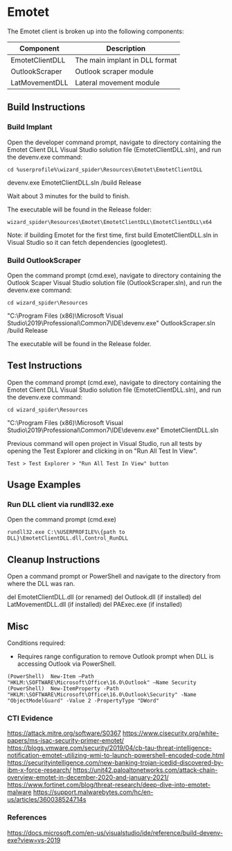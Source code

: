 # Emotet

The Emotet client is broken up into the following components:

| Component | Description |
| --- | --- |
| EmotetClientDLL | The main implant in DLL format |
| OutlookScraper | Outlook scraper module |
| LatMovementDLL | Lateral movement module |

## Build Instructions

### Build Implant

Open the developer command prompt, navigate to directory containing the Emotet Client DLL Visual Studio solution file (EmotetClientDLL.sln), and run the devenv.exe command:

    cd %userprofile%\wizard_spider\Resources\Emotet\EmotetClientDLL
 devenv.exe EmotetClientDLL.sln /build Release

Wait about 3 minutes for the build to finish.

The executable will be found in the Release folder:

```
wizard_spider\Resources\Emotet\EmotetClientDLL\EmotetClientDLL\x64
```

Note: if building Emotet for the first time, first build EmotetClientDLL.sln in Visual Studio so it can fetch dependencies (googletest).

### Build OutlookScraper

Open the command prompt (cmd.exe), navigate to directory containing the Outlook Scaper Visual Studio solution file (OutlookScraper.sln), and run the devenv.exe command:

    cd wizard_spider\Resources
 "C:\Program Files (x86)\Microsoft Visual Studio\2019\Professional\Common7\IDE\devenv.exe" OutlookScraper.sln /build Release

The executable will be found in the Release folder.

## Test Instructions

Open the command prompt (cmd.exe), navigate to directory containing the Emotet Client DLL Visual Studio solution file (EmotetClientDLL.sln), and run the devenv.exe command:

    cd wizard_spider\Resources
 "C:\Program Files (x86)\Microsoft Visual Studio\2019\Professional\Common7\IDE\devenv.exe" EmotetClientDLL.sln

Previous command will open project in Visual Studio, run all tests by opening the Test Explorer and clicking in on "Run All Test In View".

    Test > Test Explorer > "Run All Test In View" button

## Usage Examples

### Run DLL client via rundll32.exe

Open the command prompt (cmd.exe)

    rundll32.exe C:\%USERPROFILE%\{path to DLL}\EmotetClientDLL.dll,Control_RunDLL

## Cleanup Instructions

Open a command prompt or PowerShell and navigate to the directory from where the DLL was ran.

 del EmotetClientDLL.dll (or renamed)
    del Outlook.dll (if installed)
    del LatMovementDLL.dll (if installed)
    del PAExec.exe (if installed)

## Misc

Conditions required:

- Requires range configuration to remove Outlook prompt when DLL is accessing Outlook via PowerShell.

```
(PowerShell)  New-Item –Path "HKLM:\SOFTWARE\Microsoft\Office\16.0\Outlook" –Name Security
(PowerShell)  New-ItemProperty -Path "HKLM:\SOFTWARE\Microsoft\Office\16.0\Outlook\Security" -Name "ObjectModelGuard" -Value 2 -PropertyType "DWord"
```

### CTI Evidence
<https://attack.mitre.org/software/S0367>
<https://www.cisecurity.org/white-papers/ms-isac-security-primer-emotet/>
<https://blogs.vmware.com/security/2019/04/cb-tau-threat-intelligence-notification-emotet-utilizing-wmi-to-launch-powershell-encoded-code.html>
<https://securityintelligence.com/new-banking-trojan-icedid-discovered-by-ibm-x-force-research/>
<https://unit42.paloaltonetworks.com/attack-chain-overview-emotet-in-december-2020-and-january-2021/>
<https://www.fortinet.com/blog/threat-research/deep-dive-into-emotet-malware>
<https://support.malwarebytes.com/hc/en-us/articles/360038524714s>

### References
<https://docs.microsoft.com/en-us/visualstudio/ide/reference/build-devenv-exe?view=vs-2019>
